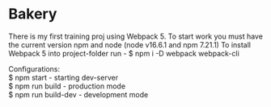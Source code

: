 # Bakery
There is my first training proj using Webpack 5. 
To start work you must have the current version npm and node (node v16.6.1 and npm 7.21.1)
To install Webpack 5 into project-folder run - $ npm i -D webpack webpack-cli

Configurations:
<br> $ npm start - starting dev-server
<br> $ npm run build - production mode
<br> $ npm run build-dev - development mode
